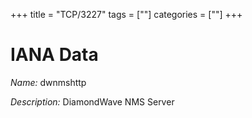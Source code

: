 +++
title = "TCP/3227"
tags = [""]
categories = [""]
+++

# IANA Data

_Name:_ dwnmshttp

_Description:_ DiamondWave NMS Server

